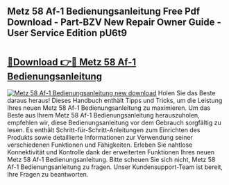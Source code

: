 ## Metz 58 Af-1 Bedienungsanleitung Free Pdf Download - Part-BZV New Repair Owner Guide - User Service Edition pU6t9

# <h2><a href="http://df3nkp.blite.top/?on=Metz+58+Af-1+Bedienungsanleitung">🔗Download 👉🔴 Metz 58 Af-1 Bedienungsanleitung</a></h2>

[![Metz 58 Af-1 Bedienungsanleitung new download](https://i.imgur.com/lujVjoI.png)](http://df3nkp.blite.top/?on=Metz+58+Af-1+Bedienungsanleitung)
Holen Sie das Beste daraus heraus! Dieses Handbuch enthält Tipps und Tricks, um die Leistung Ihres neuen Metz 58 Af-1 Bedienungsanleitung zu maximieren. Um das Beste aus Ihrem Metz 58 Af-1 Bedienungsanleitung herauszuholen, empfehlen wir, diese Bedienungsanleitung vor dem Gebrauch sorgfältig zu lesen. Es enthält Schritt-für-Schritt-Anleitungen zum Einrichten des Produkts sowie detaillierte Informationen zur Verwendung seiner verschiedenen Funktionen und Fähigkeiten. Erleben Sie nahtlose Konnektivität und Kontrolle dank der erweiterten Funktionen Ihres neuen Metz 58 Af-1 Bedienungsanleitung. Bitte scheuen Sie sich nicht, Metz 58 Af-1 Bedienungsanleitung zu fragen. Unser Kundensupport-Team ist bereit, Ihre Fragen zu beantworten.
